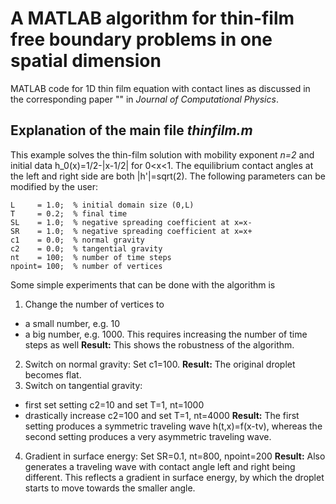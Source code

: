 # A MATLAB algorithm for thin-film free boundary problems in one spatial dimension
MATLAB code for 1D thin film equation with contact lines as discussed in the corresponding paper "" in *Journal of Computational Physics*.

## Explanation of the main file *thinfilm.m* ##

This example solves the thin-film solution with mobility exponent *n=2* and initial data h_0(x)=1/2-|x-1/2| for 0<x<1. The equilibrium contact angles at the left and right side are both |h'|=sqrt(2). The following parameters can be modified by the user:

```
L     = 1.0;  % initial domain size (0,L)
T     = 0.2;  % final time
SL    = 1.0;  % negative spreading coefficient at x=x-
SR    = 1.0;  % negative spreading coefficient at x=x+
c1    = 0.0;  % normal gravity
c2    = 0.0;  % tangential gravity
nt    = 100;  % number of time steps
npoint= 100;  % number of vertices
```

Some simple experiments that can be done with the algorithm is

1. Change the number of vertices to 
  * a small number, e.g. 10
  * a big number, e.g. 1000. This requires increasing the number of time steps as well
**Result:** This shows the robustness of the algorithm.
2. Switch on normal gravity: Set c1=100.
**Result:** The original droplet becomes flat.
3. Switch on tangential gravity:
  * first set setting c2=10 and set T=1, nt=1000
  * drastically increase c2=100 and set T=1, nt=4000
**Result:** The first setting produces a symmetric traveling wave h(t,x)=f(x-tv), whereas the second setting produces a very asymmetric traveling wave.
4. Gradient in surface energy: Set SR=0.1, nt=800, npoint=200
**Result:** Also generates a traveling wave with contact angle left and right being different. This reflects a gradient in surface energy, by which the droplet starts to move towards the smaller angle.
